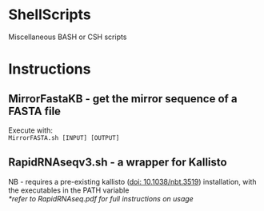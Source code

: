 # ShellScripts
Miscellaneous BASH or CSH scripts
<h1>Instructions</h1>
<h2>MirrorFastaKB - get the mirror sequence of a FASTA file</h2>
Execute with:
<br>
<code>MirrorFASTA.sh [INPUT] [OUTPUT]</code>
<h2>RapidRNAseqv3.sh - a wrapper for Kallisto</h2>
NB - requires a pre-existing kallisto (<a href="http://www.nature.com/nbt/journal/v34/n5/full/nbt.3519.html">doi: 10.1038/nbt.3519</a>) installation, with the executables in the PATH variable
<br>
<i>*refer to RapidRNAseq.pdf for full instructions on usage</i>
